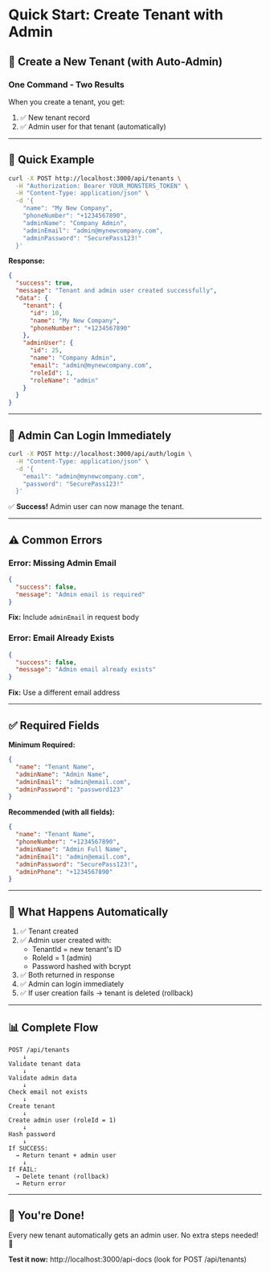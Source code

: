 # Quick Start: Create Tenant with Admin

## 🚀 Create a New Tenant (with Auto-Admin)

### One Command - Two Results

When you create a tenant, you get:
1. ✅ New tenant record
2. ✅ Admin user for that tenant (automatically)

---

## 📝 Quick Example

```bash
curl -X POST http://localhost:3000/api/tenants \
  -H "Authorization: Bearer YOUR_MONSTERS_TOKEN" \
  -H "Content-Type: application/json" \
  -d '{
    "name": "My New Company",
    "phoneNumber": "+1234567890",
    "adminName": "Company Admin",
    "adminEmail": "admin@mynewcompany.com",
    "adminPassword": "SecurePass123!"
  }'
```

**Response:**
```json
{
  "success": true,
  "message": "Tenant and admin user created successfully",
  "data": {
    "tenant": {
      "id": 10,
      "name": "My New Company",
      "phoneNumber": "+1234567890"
    },
    "adminUser": {
      "id": 25,
      "name": "Company Admin",
      "email": "admin@mynewcompany.com",
      "roleId": 1,
      "roleName": "admin"
    }
  }
}
```

---

## 🔑 Admin Can Login Immediately

```bash
curl -X POST http://localhost:3000/api/auth/login \
  -H "Content-Type: application/json" \
  -d '{
    "email": "admin@mynewcompany.com",
    "password": "SecurePass123!"
  }'
```

✅ **Success!** Admin user can now manage the tenant.

---

## ⚠️ Common Errors

### Error: Missing Admin Email

```json
{
  "success": false,
  "message": "Admin email is required"
}
```

**Fix:** Include `adminEmail` in request body

### Error: Email Already Exists

```json
{
  "success": false,
  "message": "Admin email already exists"
}
```

**Fix:** Use a different email address

---

## ✅ Required Fields

**Minimum Required:**
```json
{
  "name": "Tenant Name",
  "adminName": "Admin Name",
  "adminEmail": "admin@email.com",
  "adminPassword": "password123"
}
```

**Recommended (with all fields):**
```json
{
  "name": "Tenant Name",
  "phoneNumber": "+1234567890",
  "adminName": "Admin Full Name",
  "adminEmail": "admin@email.com",
  "adminPassword": "SecurePass123!",
  "adminPhone": "+1234567890"
}
```

---

## 🎯 What Happens Automatically

1. ✅ Tenant created
2. ✅ Admin user created with:
   - TenantId = new tenant's ID
   - RoleId = 1 (admin)
   - Password hashed with bcrypt
3. ✅ Both returned in response
4. ✅ Admin can login immediately
5. ✅ If user creation fails → tenant is deleted (rollback)

---

## 📊 Complete Flow

```
POST /api/tenants
    ↓
Validate tenant data
    ↓
Validate admin data
    ↓
Check email not exists
    ↓
Create tenant
    ↓
Create admin user (roleId = 1)
    ↓
Hash password
    ↓
If SUCCESS:
  → Return tenant + admin user
    ↓
If FAIL:
  → Delete tenant (rollback)
  → Return error
```

---

## 🎊 You're Done!

Every new tenant automatically gets an admin user. No extra steps needed! 🚀

**Test it now:** http://localhost:3000/api-docs (look for POST /api/tenants)

